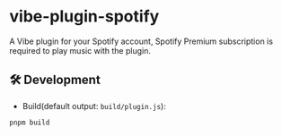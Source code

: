 # vibe-plugin-spotify
A Vibe plugin for your Spotify account, Spotify Premium subscription is required to play music with the plugin.

## 🛠️ Development
- Build(default output: `build/plugin.js`):
```zsh
pnpm build
```
